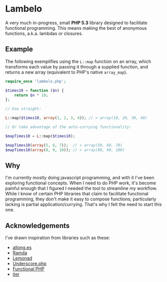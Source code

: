 
Lambelo
=======

A very much in-progress, small **PHP 5.3** library designed to facilitate functional programming.
This means making the best of anonymous functions, a.k.a. lambdas or closures.


## Example

The following exemplifies using the `L::map` function on an array,
which transforms each value by passing it through a supplied function,
and returns a new array (equivalent to PHP's native `array_map`).

```php
require_once 'lambelo.php';

$times10 = function ($n) {
	return $n * 10;
};

// Use straight:

L::map($times10, array(1, 2, 3, 4)); // > array(10, 20, 30, 40)

// Or take advantage of the auto-currying functionality:

$mapTimes10 = L::map($times10);

$mapTimes10(array(5, 6, 7));  // > array(50, 60, 70)
$mapTimes10(array(8, 9, 10)); // > array(80, 90, 100)
```


## Why

I'm currently mostly doing javascript programming, and with it I've been exploring functional concepts.
When I need to do PHP work, it's become painful enough that I figured I needed the tool to streamline my workflow.
While I know of certain PHP libraries that claim to facilitate functional programming, they don't make it easy to compose functions;
particularly lacking is partial application/currying.
That's why I felt the need to start this one.


## Acknowledgements

I've drawn inspiration from libraries such as these:

* [allong.es](https://github.com/raganwald/allong.es)
* [Ramda](http://ramdajs.com/)
* [Lemonad](http://fogus.github.io/lemonad/)
* [Underscore.php](http://brianhaveri.github.io/Underscore.php/)
* [Functional PHP](https://github.com/lstrojny/functional-php)
* [iter](https://github.com/nikic/iter)
